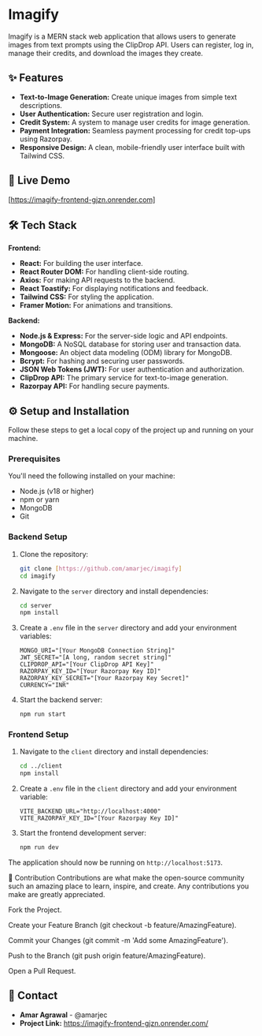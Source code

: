 # Imagify

Imagify is a MERN stack web application that allows users to generate images from text prompts using the ClipDrop API. Users can register, log in, manage their credits, and download the images they create.

## ✨ Features

  - **Text-to-Image Generation:** Create unique images from simple text descriptions.
  - **User Authentication:** Secure user registration and login.
  - **Credit System:** A system to manage user credits for image generation.
  - **Payment Integration:** Seamless payment processing for credit top-ups using Razorpay.
  - **Responsive Design:** A clean, mobile-friendly user interface built with Tailwind CSS.

## 🚀 Live Demo

[https://imagify-frontend-gjzn.onrender.com]

## 🛠️ Tech Stack

**Frontend:**

  - **React:** For building the user interface.
  - **React Router DOM:** For handling client-side routing.
  - **Axios:** For making API requests to the backend.
  - **React Toastify:** For displaying notifications and feedback.
  - **Tailwind CSS:** For styling the application.
  - **Framer Motion:** For animations and transitions.

**Backend:**

  - **Node.js & Express:** For the server-side logic and API endpoints.
  - **MongoDB:** A NoSQL database for storing user and transaction data.
  - **Mongoose:** An object data modeling (ODM) library for MongoDB.
  - **Bcrypt:** For hashing and securing user passwords.
  - **JSON Web Tokens (JWT):** For user authentication and authorization.
  - **ClipDrop API:** The primary service for text-to-image generation.
  - **Razorpay API:** For handling secure payments.

## ⚙️ Setup and Installation

Follow these steps to get a local copy of the project up and running on your machine.

### Prerequisites

You'll need the following installed on your machine:

  - Node.js (v18 or higher)
  - npm or yarn
  - MongoDB
  - Git

### Backend Setup

1.  Clone the repository:

    ```bash
    git clone [https://github.com/amarjec/imagify]
    cd imagify
    ```

2.  Navigate to the `server` directory and install dependencies:

    ```bash
    cd server
    npm install
    ```

3.  Create a `.env` file in the `server` directory and add your environment variables:

    ```env
    MONGO_URI="[Your MongoDB Connection String]"
    JWT_SECRET="[A long, random secret string]"
    CLIPDROP_API="[Your ClipDrop API Key]"
    RAZORPAY_KEY_ID="[Your Razorpay Key ID]"
    RAZORPAY_KEY_SECRET="[Your Razorpay Key Secret]"
    CURRENCY="INR"
    ```

4.  Start the backend server:

    ```bash
    npm run start
    ```

### Frontend Setup

1.  Navigate to the `client` directory and install dependencies:

    ```bash
    cd ../client
    npm install
    ```

2.  Create a `.env` file in the `client` directory and add your environment variable:

    ```env
    VITE_BACKEND_URL="http://localhost:4000"
    VITE_RAZORPAY_KEY_ID="[Your Razorpay Key ID]"
    ```

3.  Start the frontend development server:

    ```bash
    npm run dev
    ```

The application should now be running on `http://localhost:5173`.

🤝 Contribution
Contributions are what make the open-source community such an amazing place to learn, inspire, and create. Any contributions you make are greatly appreciated.

Fork the Project.

Create your Feature Branch (git checkout -b feature/AmazingFeature).

Commit your Changes (git commit -m 'Add some AmazingFeature').

Push to the Branch (git push origin feature/AmazingFeature).

Open a Pull Request.

## 📧 Contact

  - **Amar Agrawal** - @amarjec
  - **Project Link:** https://imagify-frontend-gjzn.onrender.com/
